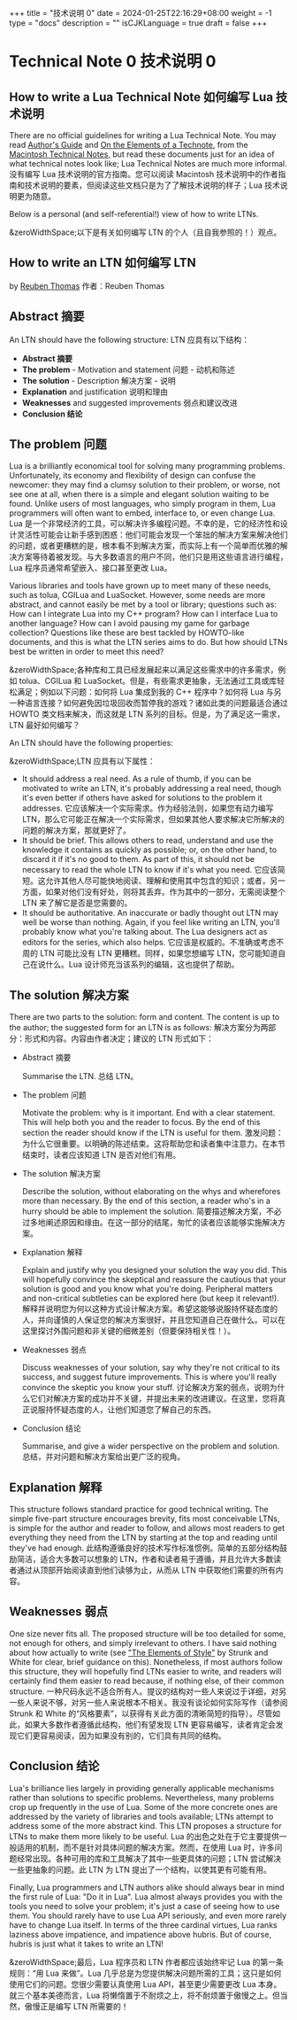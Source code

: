 +++
title = "技术说明 0"
date = 2024-01-25T22:16:29+08:00
weight = -1
type = "docs"
description = ""
isCJKLanguage = true
draft = false
+++

# Technical Note 0 技术说明 0

## How to write a Lua Technical Note 如何编写 Lua 技术说明

There are no official guidelines for writing a Lua Technical Note. You may read [Author's Guide](http://developer.apple.com/technotes/tn/tn_ag.html) and [On the Elements of a Technote](http://developer.apple.com/technotes/tn/tn1007.html), from the [Macintosh Technical Notes](http://developer.apple.com/technotes/), but read these documents just for an idea of what technical notes look like; Lua Technical Notes are much more informal.
没有编写 Lua 技术说明的官方指南。您可以阅读 Macintosh 技术说明中的作者指南和技术说明的要素，但阅读这些文档只是为了了解技术说明的样子；Lua 技术说明更为随意。

Below is a personal (and self-referential!) view of how to write LTNs.

&zeroWidthSpace;以下是有关如何编写 LTN 的个人（且自我参照的！）观点。

## How to write an LTN 如何编写 LTN

by [Reuben Thomas](http://rrt.sc3d.org/)
作者：Reuben Thomas

## Abstract 摘要

An LTN should have the following structure:
LTN 应具有以下结构：

- **Abstract 摘要**
- **The problem** - Motivation and statement
  问题 - 动机和陈述
- **The solution** - Description
  解决方案 - 说明
- **Explanation** and justification
  说明和理由
- **Weaknesses** and suggested improvements
  弱点和建议改进
- **Conclusion 结论**

## The problem 问题

Lua is a brilliantly economical tool for solving many programming problems. Unfortunately, its economy and flexibility of design can confuse the newcomer: they may find a clumsy solution to their problem, or worse, not see one at all, when there is a simple and elegant solution waiting to be found. Unlike users of most languages, who simply program in them, Lua programmers will often want to embed, interface to, or even change Lua.
Lua 是一个非常经济的工具，可以解决许多编程问题。不幸的是，它的经济性和设计灵活性可能会让新手感到困惑：他们可能会发现一个笨拙的解决方案来解决他们的问题，或者更糟糕的是，根本看不到解决方案，而实际上有一个简单而优雅的解决方案等待着被发现。与大多数语言的用户不同，他们只是用这些语言进行编程，Lua 程序员通常希望嵌入、接口甚至更改 Lua。

Various libraries and tools have grown up to meet many of these needs, such as tolua, CGILua and LuaSocket. However, some needs are more abstract, and cannot easily be met by a tool or library; questions such as: How can I integrate Lua into my C++ program? How can I interface Lua to another language? How can I avoid pausing my game for garbage collection? Questions like these are best tackled by HOWTO-like documents, and this is what the LTN series aims to do. But how should LTNs best be written in order to meet this need?

&zeroWidthSpace;各种库和工具已经发展起来以满足这些需求中的许多需求，例如 tolua、CGILua 和 LuaSocket。但是，有些需求更抽象，无法通过工具或库轻松满足；例如以下问题：如何将 Lua 集成到我的 C++ 程序中？如何将 Lua 与另一种语言连接？如何避免因垃圾回收而暂停我的游戏？诸如此类的问题最适合通过 HOWTO 类文档来解决，而这就是 LTN 系列的目标。但是，为了满足这一需求，LTN 最好如何编写？

An LTN should have the following properties:

&zeroWidthSpace;LTN 应具有以下属性：

- It should address a real need. As a rule of thumb, if you can be motivated to write an LTN, it's probably addressing a real need, though it's even better if others have asked for solutions to the problem it addresses.
  它应该解决一个实际需求。作为经验法则，如果您有动力编写 LTN，那么它可能正在解决一个实际需求，但如果其他人要求解决它所解决的问题的解决方案，那就更好了。
- It should be brief. This allows others to read, understand and use the knowledge it contains as quickly as possible; or, on the other hand, to discard it if it's no good to them. As part of this, it should not be necessary to read the whole LTN to know if it's what you need.
  它应该简短。这允许其他人尽可能快地阅读、理解和使用其中包含的知识；或者，另一方面，如果对他们没有好处，则将其丢弃。作为其中的一部分，无需阅读整个 LTN 来了解它是否是您需要的。
- It should be authoritative. An inaccurate or badly thought out LTN may well be worse than nothing. Again, if you feel like writing an LTN, you'll probably know what you're talking about. The Lua designers act as editors for the series, which also helps.
  它应该是权威的。不准确或考虑不周的 LTN 可能比没有 LTN 更糟糕。同样，如果您想编写 LTN，您可能知道自己在说什么。Lua 设计师充当该系列的编辑，这也提供了帮助。

## The solution 解决方案

There are two parts to the solution: form and content. The content is up to the author; the suggested form for an LTN is as follows:
解决方案分为两部分：形式和内容。内容由作者决定；建议的 LTN 形式如下：



- Abstract 摘要

  Summarise the LTN. 总结 LTN。

- The problem 问题

  Motivate the problem: why is it important. End with a clear statement. This will help both you and the reader to focus. By the end of this section the reader should know if the LTN is useful for them. 激发问题：为什么它很重要。以明确的陈述结束。这将帮助您和读者集中注意力。在本节结束时，读者应该知道 LTN 是否对他们有用。

- The solution 解决方案

  Describe the solution, without elaborating on the whys and wherefores more than necessary. By the end of this section, a reader who's in a hurry should be able to implement the solution. 简要描述解决方案，不必过多地阐述原因和缘由。在这一部分的结尾，匆忙的读者应该能够实施解决方案。

- Explanation 解释

  Explain and justify why you designed your solution the way you did. This will hopefully convince the skeptical and reassure the cautious that your solution is good and you know what you're doing. Peripheral matters and non-critical subtleties can be explored here (but keep it relevant!). 解释并说明您为何以这种方式设计解决方案。希望这能够说服持怀疑态度的人，并向谨慎的人保证您的解决方案很好，并且您知道自己在做什么。可以在这里探讨外围问题和非关键的细微差别（但要保持相关性！）。

- Weaknesses 弱点

  Discuss weaknesses of your solution, say why they're not critical to its success, and suggest future improvements. This is where you'll really convince the skeptic you know your stuff. 讨论解决方案的弱点，说明为什么它们对解决方案的成功并不关键，并提出未来的改进建议。在这里，您将真正说服持怀疑态度的人，让他们知道您了解自己的东西。

- Conclusion 结论

  Summarise, and give a wider perspective on the problem and solution. 总结，并对问题和解决方案给出更广泛的视角。

## Explanation 解释

This structure follows standard practice for good technical writing. The simple five-part structure encourages brevity, fits most conceivable LTNs, is simple for the author and reader to follow, and allows most readers to get everything they need from the LTN by starting at the top and reading until they've had enough.
此结构遵循良好的技术写作标准惯例。简单的五部分结构鼓励简洁，适合大多数可以想象的 LTN，作者和读者易于遵循，并且允许大多数读者通过从顶部开始阅读直到他们读够为止，从而从 LTN 中获取他们需要的所有内容。



## Weaknesses 弱点

One size never fits all. The proposed structure will be too detailed for some, not enough for others, and simply irrelevant to others. I have said nothing about how actually to write (see ["The Elements of Style"](http://www.bartleby.com/141/) by Strunk and White for clear, brief guidance on this). Nonetheless, if most authors follow this structure, they will hopefully find LTNs easier to write, and readers will certainly find them easier to read because, if nothing else, of their common structure.
一种尺码永远不适合所有人。提议的结构对一些人来说过于详细，对另一些人来说不够，对另一些人来说根本不相关。我没有谈论如何实际写作（请参阅 Strunk 和 White 的“风格要素”，以获得有关此方面的清晰简短的指导）。尽管如此，如果大多数作者遵循此结构，他们有望发现 LTN 更容易编写，读者肯定会发现它们更容易阅读，因为如果没有别的，它们具有共同的结构。



## Conclusion 结论

Lua's brilliance lies largely in providing generally applicable mechanisms rather than solutions to specific problems. Nevertheless, many problems crop up frequently in the use of Lua. Some of the more concrete ones are addressed by the variety of libraries and tools available; LTNs attempt to address some of the more abstract kind. This LTN proposes a structure for LTNs to make them more likely to be useful.
Lua 的出色之处在于它主要提供一般适用的机制，而不是针对具体问题的解决方案。然而，在使用 Lua 时，许多问题经常出现。各种可用的库和工具解决了其中一些更具体的问题；LTN 尝试解决一些更抽象的问题。此 LTN 为 LTN 提出了一个结构，以使其更有可能有用。

Finally, Lua programmers and LTN authors alike should always bear in mind the first rule of Lua: "Do it in Lua". Lua almost always provides you with the tools you need to solve your problem; it's just a case of seeing how to use them. You should rarely have to use Lua API seriously, and even more rarely have to change Lua itself. In terms of the three cardinal virtues, Lua ranks laziness above impatience, and impatience above hubris. But of course, hubris is just what it takes to write an LTN!

&zeroWidthSpace;最后，Lua 程序员和 LTN 作者都应该始终牢记 Lua 的第一条规则：“用 Lua 来做”。Lua 几乎总是为您提供解决问题所需的工具；这只是如何使用它们的问题。您很少需要认真使用 Lua API，甚至更少需要更改 Lua 本身。就三个基本美德而言，Lua 将懒惰置于不耐烦之上，将不耐烦置于傲慢之上。但当然，傲慢正是编写 LTN 所需要的！
